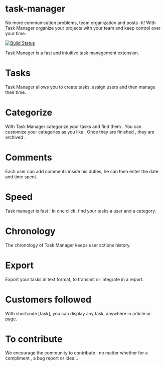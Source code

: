 # task-manager

No more communication problems, team organization and posts -it!
With Task Manager organize your projects with your team and keep control over your time.

[![Build Status](https://img.shields.io/travis/Eoxia/task-manager/master.svg?label=Linux)](https://travis-ci.org/Eoxia/task-manager)

Task Manager is a fast and intuitive task management extension.

# Tasks
Task Manager allows you to create tasks, assign users and then manage their time.

# Categorize
With Task Manager categorize your tasks and find them . You can customize your categories as you like . Once they are finished , they are archived .

# Comments
Each user can add comments inside his duties, he can then enter the date and time spent.

# Speed
Task manager is fast ! In one click, find your tasks a user and a category.

# Chronology
The chronology of Task Manager keeps user actions history.

# Export
Export your tasks in text format, to transmit or integrate in a report.

# Customers followed
With shortcode [task], you can display any task, anywhere in article or page.

# To contribute
We encourage the community to contribute : no matter whether for a compliment , a bug report or idea...
